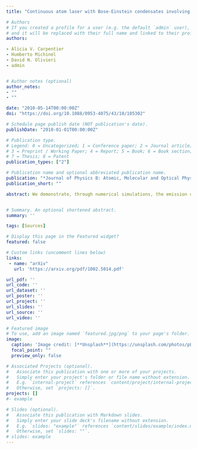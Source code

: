 ```yaml
---
title: "Continuous atom laser with Bose-Einstein condensates involving three-body interactions"

# Authors
# If you created a profile for a user (e.g. the default `admin` user), write the username (folder name) here 
# and it will be replaced with their full name and linked to their profile.
authors:

- Alicia V. Carpentier
- Humberto Michinel
- David N. Olivieri
- admin


# Author notes (optional)
author_notes:
- ""
- ""

date: "2010-05-14T00:00:00Z"
doi: "https://doi.org/10.1088/0953-4075/43/10/105302"

# Schedule page publish date (NOT publication's date).
publishDate: "2010-01-01T00:00:00Z"

# Publication type.
# Legend: 0 = Uncategorized; 1 = Conference paper; 2 = Journal article;
# 3 = Preprint / Working Paper; 4 = Report; 5 = Book; 6 = Book section;
# 7 = Thesis; 8 = Patent
publication_types: ["2"]

# Publication name and optional abbreviated publication name.
publication: "*Journal of Physics B: Atomic, Molecular and Optical Physics* **43**, 105302 (2010)"
publication_short: ""

abstract: We demonstrate, through numerical simulations, the emission of a coherent continuous matter wave of constant amplitude from a Bose–Einstein condensate in a shallow optical dipole trap. The process is achieved by spatial control of the variations of the scattering length along the trapping axis, including elastic three-body interactions due to dipole interactions. In our approach, the outcoupling mechanism is atomic interactions, and thus, the trap remains unaltered. We calculate analytically the parameters for the experimental implementation of this continuous wave atom laser


# Summary. An optional shortened abstract.
summary: '' 

tags: [Sources]

# Display this page in the Featured widget?
featured: false

# Custom links (uncomment lines below)
links:
 - name: "arXiv"
   url: 'https://arxiv.org/pdf/1002.5014.pdf'

url_pdf: ''
url_code: ''
url_dataset: ''
url_poster: ''
url_project: ''
url_slides: ''
url_source: ''
url_video: ''

# Featured image
# To use, add an image named `featured.jpg/png` to your page's folder. 
image:
  caption: 'Image credit: [**Unsplash**](https://unsplash.com/photos/pLCdAaMFLTE)'
  focal_point: ""
  preview_only: false

# Associated Projects (optional).
#   Associate this publication with one or more of your projects.
#   Simply enter your project's folder or file name without extension.
#   E.g. `internal-project` references `content/project/internal-project/index.md`.
#   Otherwise, set `projects: []`.
projects: []
#- example

# Slides (optional).
#   Associate this publication with Markdown slides.
#   Simply enter your slide deck's filename without extension.
#   E.g. `slides: "example"` references `content/slides/example/index.md`.
#   Otherwise, set `slides: ""`.
# slides: example
---
```

